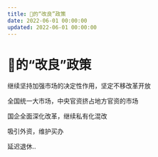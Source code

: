 ```yaml
---
title: 🐻的“改良”政策
date: 2022-06-01 00:00:00
updated: 2022-06-01 00:00:00
---
```


# 🐻的“改良”政策

继续坚持加强市场的决定性作用，坚定不移改革开放

全国统一大市场，中央官资挤占地方官资的市场

国企全面深化改革，继续私有化混改

吸引外资，维护买办

延迟退休..
